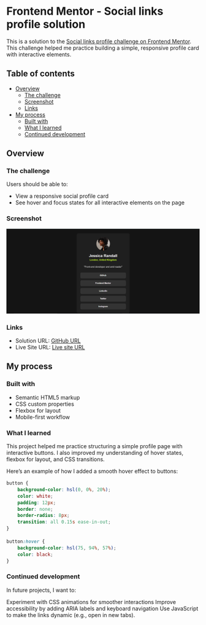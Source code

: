 # Frontend Mentor - Social links profile solution

This is a solution to the [Social links profile challenge on Frontend Mentor](https://www.frontendmentor.io/challenges/social-links-profile-UG32l9m6dQ). This challenge helped me practice building a simple, responsive profile card with interactive elements.

## Table of contents

- [Overview](#overview)
  - [The challenge](#the-challenge)
  - [Screenshot](#screenshot)
  - [Links](#links)
- [My process](#my-process)
  - [Built with](#built-with)
  - [What I learned](#what-i-learned)
  - [Continued development](#continued-development)

## Overview

### The challenge

Users should be able to:

- View a responsive social profile card
- See hover and focus states for all interactive elements on the page

### Screenshot

![](./Screenshot.png)

### Links

- Solution URL: [GitHub URL](https://your-solution-url.com)
- Live Site URL: [Live site URL](https://your-live-site-url.com)

## My process

### Built with

- Semantic HTML5 markup
- CSS custom properties
- Flexbox for layout
- Mobile-first workflow

### What I learned

This project helped me practice structuring a simple profile page with interactive buttons. I also improved my understanding of hover states, flexbox for layout, and CSS transitions.

Here’s an example of how I added a smooth hover effect to buttons:

```css
button {
    background-color: hsl(0, 0%, 20%);
    color: white;
    padding: 12px;
    border: none;
    border-radius: 8px;
    transition: all 0.15s ease-in-out;
}

button:hover {
    background-color: hsl(75, 94%, 57%);
    color: black;
}
```

### Continued development

In future projects, I want to:

Experiment with CSS animations for smoother interactions
Improve accessibility by adding ARIA labels and keyboard navigation
Use JavaScript to make the links dynamic (e.g., open in new tabs).